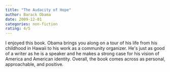 ```yaml
---
title: "The Audacity of Hope"
author: Barack Obama
date: 2009-12-01
categories: non-fiction
rating: 4/5
---
```


I enjoyed this book. Obama brings you along on a tour of his life from his childhood in Hawaii to his work as a community organizer. He's just as good of a writer as he is a speaker and he makes a strong case for his vision of America and American identity. Overall, the book comes across as personal, approachable, and positive.

